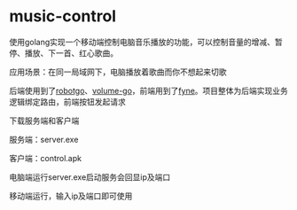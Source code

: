 # music-control
使用golang实现一个移动端控制电脑音乐播放的功能，可以控制音量的增减、暂停、播放、下一首、红心歌曲。

应用场景：在同一局域网下，电脑播放着歌曲而你不想起来切歌

后端使用到了[robotgo](https://github.com/go-vgo/robotgo)、[volume-go](https://github.com/itchyny/volume-go)，前端用到了[fyne](https://github.com/fyne-io/fyne)。项目整体为后端实现业务逻辑绑定路由，前端按钮发起请求

下载服务端和客户端

服务端：server.exe

客户端：control.apk

电脑端运行server.exe启动服务会回显ip及端口

移动端运行，输入ip及端口即可使用
